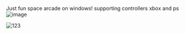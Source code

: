 Just fun space arcade on windows! 
supporting controllers  xbox and ps
![image](https://github.com/user-attachments/assets/5e7aec5f-b91d-4e6f-aa80-25d6382e62eb)



![123](https://github.com/user-attachments/assets/4c7e992b-9216-4b57-819f-d5ed808929fa)
